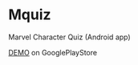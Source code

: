 # Mquiz
Marvel Character Quiz (Android app)



[DEMO](https://play.google.com/store/apps/details?id=ratio.com.marvelQ) on GooglePlayStore